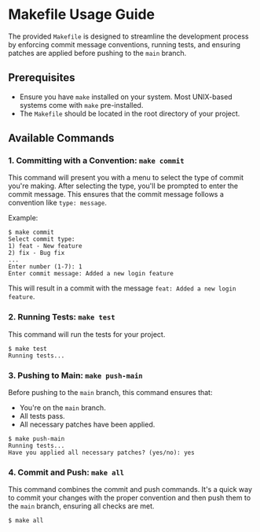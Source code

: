 # Makefile Usage Guide

The provided `Makefile` is designed to streamline the development process by enforcing commit message conventions, running tests, and ensuring patches are applied before pushing to the `main` branch.

## Prerequisites

- Ensure you have `make` installed on your system. Most UNIX-based systems come with `make` pre-installed.
- The `Makefile` should be located in the root directory of your project.

## Available Commands

### 1. Committing with a Convention: `make commit`

This command will present you with a menu to select the type of commit you're making. After selecting the type, you'll be prompted to enter the commit message. This ensures that the commit message follows a convention like `type: message`.

Example:

```
$ make commit
Select commit type:
1) feat - New feature
2) fix - Bug fix
...
Enter number (1-7): 1
Enter commit message: Added a new login feature
```

This will result in a commit with the message `feat: Added a new login feature`.

### 2. Running Tests: `make test`

This command will run the tests for your project.

```
$ make test
Running tests...
```

### 3. Pushing to Main: `make push-main`

Before pushing to the `main` branch, this command ensures that:

- You're on the `main` branch.
- All tests pass.
- All necessary patches have been applied.

```
$ make push-main
Running tests...
Have you applied all necessary patches? (yes/no): yes
```

### 4. Commit and Push: `make all`

This command combines the commit and push commands. It's a quick way to commit your changes with the proper convention and then push them to the `main` branch, ensuring all checks are met.

```
$ make all
```
